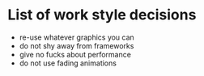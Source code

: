 # List of work style decisions
* re-use whatever graphics you can
* do not shy away from frameworks
* give no fucks about performance
* do not use fading animations
